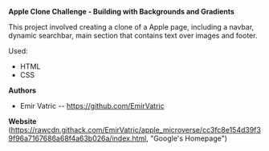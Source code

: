 **Apple Clone Challenge - Building with Backgrounds and Gradients**

This project involved creating a clone of a Apple page, including a navbar, dynamic searchbar, main section that contains text over images and footer.

Used:

- HTML
- CSS

**Authors**
- Emir Vatric -- https://github.com/EmirVatric

**Website**
(https://rawcdn.githack.com/EmirVatric/apple_microverse/cc3fc8e154d39f39f96a7167686a68f4a63b026a/index.html, "Google's Homepage")

